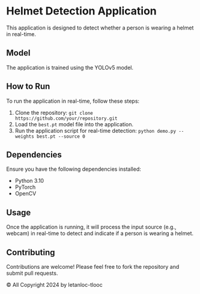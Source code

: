 # Helmet Detection Application

This application is designed to detect whether a person is wearing a helmet in real-time.

## Model

The application is trained using the YOLOv5 model.

## How to Run

To run the application in real-time, follow these steps:

1. Clone the repository: `git clone https://github.com/your/repository.git`
2. Load the `best.pt` model file into the application.
3. Run the application script for real-time detection: `python demo.py --weights best.pt --source 0`

## Dependencies

Ensure you have the following dependencies installed:

- Python 3.10
- PyTorch
- OpenCV

## Usage

Once the application is running, it will process the input source (e.g., webcam) in real-time to detect and indicate if a person is wearing a helmet.

## Contributing

Contributions are welcome! Please feel free to fork the repository and submit pull requests.

© All Copyright 2024 by letanloc-tlooc
